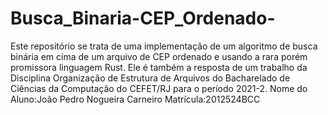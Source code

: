 # Busca_Binaria-CEP_Ordenado-
   Este repositório se trata de uma implementação de um algoritmo de busca binária em cima de um arquivo de CEP ordenado e usando a rara porém promissora linguagem Rust.
Ele é também a resposta de um trabalho da Disciplina Organização de Estrutura de Arquivos do Bacharelado de Ciências da Computação do CEFET/RJ para o período 2021-2.
Nome do Aluno:João Pedro Nogueira Carneiro                                Matrícula:2012524BCC
